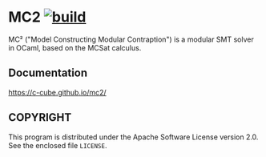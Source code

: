 # MC2  [![build](https://github.com/c-cube/mc2/actions/workflows/main.yml/badge.svg)](https://github.com/c-cube/mc2/actions/workflows/main.yml)

MC² ("Model Constructing Modular Contraption") is a modular SMT solver
in OCaml, based on the MCSat calculus.


## Documentation

https://c-cube.github.io/mc2/

## COPYRIGHT

This program is distributed under the Apache Software License version
2.0. See the enclosed file `LICENSE`.
